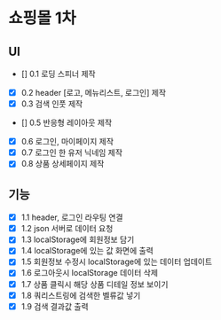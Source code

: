 # 쇼핑몰 1차

## UI
- [] 0.1 로딩 스피너 제작
- [X] 0.2 header [로고, 메뉴리스트, 로그인] 제작
- [X] 0.3 검색 인풋 제작
- [] 0.5 반응형 레이아웃 제작
- [X] 0.6 로그인, 마이페이지 제작
- [X] 0.7 로그인 한 유저 닉네임 제작
- [X] 0.8 상품 상세페이지 제작

## 기능 
- [X] 1.1 header, 로그인 라우팅 연결
- [X] 1.2 json 서버로 데이터 요청
- [X] 1.3 localStorage에 회원정보 담기
- [X] 1.4 localStorage에 있는 값 화면에 출력
- [X] 1.5 회원정보 수정시 localStorage에 있는 데이터 업데이트
- [X] 1.6 로그아웃시 localStorage 데이터 삭제
- [X] 1.7 상품 클릭시 해당 상품 디테일 정보 보이기
- [X] 1.8 쿼리스트링에 검색한 벨류값 넣기
- [X] 1.9 검색 결과값 출력 